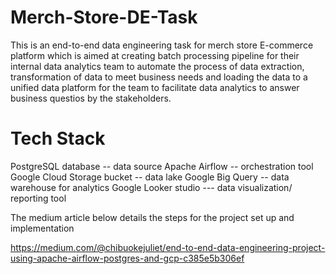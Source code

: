 # Merch-Store-DE-Task
This is an end-to-end data engineering task for merch store E-commerce platform which is aimed at creating batch processing pipeline for their internal data analytics team to automate the process of data extraction, transformation of data to meet business needs and loading the data to a unified data platform for the team to facilitate data analytics to answer business questios by the stakeholders. 

# Tech Stack 
PostgreSQL database -- data source
Apache Airflow  -- orchestration tool
Google Cloud Storage bucket -- data lake
Google Big Query -- data warehouse for analytics
Google Looker studio --- data visualization/ reporting tool 

The medium article below details the steps for the project set up and implementation

https://medium.com/@chibuokejuliet/end-to-end-data-engineering-project-using-apache-airflow-postgres-and-gcp-c385e5b306ef
